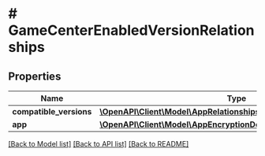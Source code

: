 # # GameCenterEnabledVersionRelationships

## Properties

Name | Type | Description | Notes
------------ | ------------- | ------------- | -------------
**compatible_versions** | [**\OpenAPI\Client\Model\AppRelationshipsGameCenterEnabledVersions**](AppRelationshipsGameCenterEnabledVersions.md) |  | [optional] 
**app** | [**\OpenAPI\Client\Model\AppEncryptionDeclarationRelationshipsApp**](AppEncryptionDeclarationRelationshipsApp.md) |  | [optional] 

[[Back to Model list]](../../README.md#documentation-for-models) [[Back to API list]](../../README.md#documentation-for-api-endpoints) [[Back to README]](../../README.md)



